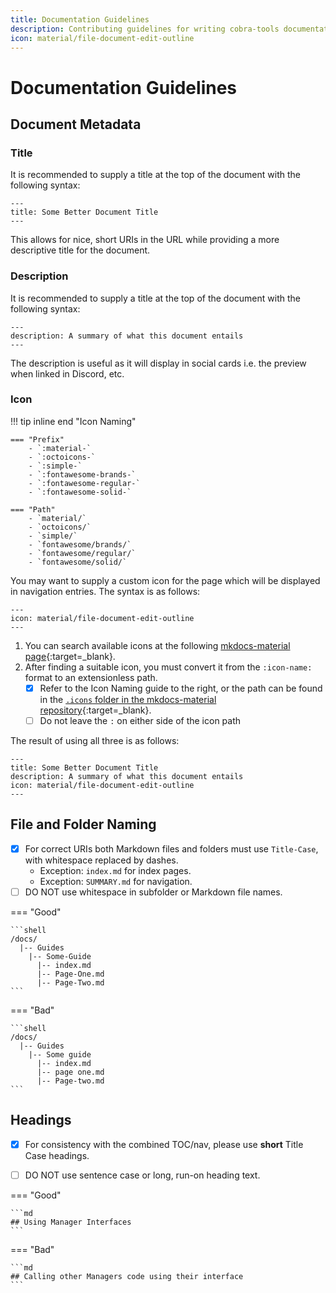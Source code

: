 ```yaml
---
title: Documentation Guidelines
description: Contributing guidelines for writing cobra-tools documentation
icon: material/file-document-edit-outline
---
```


# Documentation Guidelines

## Document Metadata

### Title

It is recommended to supply a title at the top of the document with the following syntax:

``` title="Some-Document.md"
---
title: Some Better Document Title
---
```

This allows for nice, short URIs in the URL while providing a more descriptive title for the document.

### Description

It is recommended to supply a title at the top of the document with the following syntax:

``` title="Some-Document.md"
---
description: A summary of what this document entails
---
```

The description is useful as it will display in social cards i.e. the preview when linked in Discord, etc.

### Icon

!!! tip inline end "Icon Naming"

    === "Prefix"
        - `:material-`
        - `:octoicons-`
        - `:simple-`
        - `:fontawesome-brands-`
        - `:fontawesome-regular-`
        - `:fontawesome-solid-`

    === "Path"
        - `material/`
        - `octoicons/`
        - `simple/`
        - `fontawesome/brands/`
        - `fontawesome/regular/`
        - `fontawesome/solid/`


You may want to supply a custom icon for the page which will be displayed in navigation entries. The syntax is as follows:

``` title="Some-Document.md"
---
icon: material/file-document-edit-outline
---
```

1. You can search available icons at the following [mkdocs-material page](https://squidfunk.github.io/mkdocs-material/reference/icons-emojis/#search){:target=_blank}.
2. After finding a suitable icon, you must convert it from the `:icon-name:` format to an extensionless path.
    - [x] Refer to the Icon Naming guide to the right, or the path can be found in the [`.icons` folder in the mkdocs-material repository](https://github.com/squidfunk/mkdocs-material/tree/master/material/templates/.icons){:target=_blank}.
    - [ ] Do not leave the `:` on either side of the icon path

The result of using all three is as follows:

``` title="Some-Document.md"
---
title: Some Better Document Title
description: A summary of what this document entails
icon: material/file-document-edit-outline
---
```


## File and Folder Naming

- [x] For correct URIs both Markdown files and folders must use `Title-Case`, with whitespace replaced by dashes.
    - Exception: `index.md` for index pages.
    - Exception: `SUMMARY.md` for navigation.
- [ ] DO NOT use whitespace in subfolder or Markdown file names.

=== "Good"

    ```shell
    /docs/
      |-- Guides
        |-- Some-Guide
          |-- index.md
          |-- Page-One.md
          |-- Page-Two.md
    ```

=== "Bad"

    ```shell
    /docs/
      |-- Guides
        |-- Some guide
          |-- index.md
          |-- page one.md
          |-- Page-two.md
    ```

## Headings

- [x] For consistency with the combined TOC/nav, please use **short** Title Case headings.
- [ ] DO NOT use sentence case or long, run-on heading text.


=== "Good"

    ```md
    ## Using Manager Interfaces
    ```

=== "Bad"

    ```md
    ## Calling other Managers code using their interface
    ```
